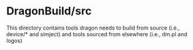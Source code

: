 # DragonBuild/src

This directory contains tools dragon needs to build from source (i.e., device/* and simject) and tools sourced from elsewhere (i.e., dm.pl and logos)
